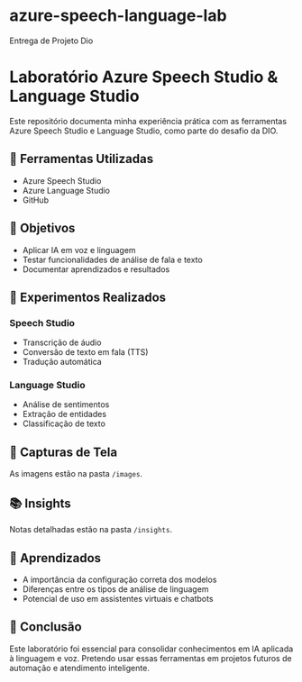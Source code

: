 # azure-speech-language-lab
Entrega de Projeto Dio 

# Laboratório Azure Speech Studio & Language Studio

Este repositório documenta minha experiência prática com as ferramentas Azure Speech Studio e Language Studio, como parte do desafio da DIO.

## 🧪 Ferramentas Utilizadas
- Azure Speech Studio
- Azure Language Studio
- GitHub

## 🎯 Objetivos
- Aplicar IA em voz e linguagem
- Testar funcionalidades de análise de fala e texto
- Documentar aprendizados e resultados

## 🚀 Experimentos Realizados

### Speech Studio
- Transcrição de áudio
- Conversão de texto em fala (TTS)
- Tradução automática

### Language Studio
- Análise de sentimentos
- Extração de entidades
- Classificação de texto

## 📸 Capturas de Tela
As imagens estão na pasta `/images`.

## 📚 Insights
Notas detalhadas estão na pasta `/insights`.

## 🧠 Aprendizados
- A importância da configuração correta dos modelos
- Diferenças entre os tipos de análise de linguagem
- Potencial de uso em assistentes virtuais e chatbots

## 📌 Conclusão
Este laboratório foi essencial para consolidar conhecimentos em IA aplicada à linguagem e voz. Pretendo usar essas ferramentas em projetos futuros de automação e atendimento inteligente.

